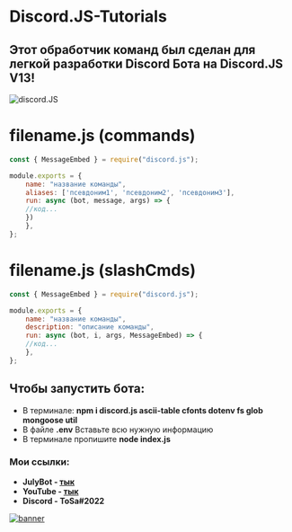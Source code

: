 # Discord.JS-Tutorials
## Этот обработчик команд был сделан для легкой разработки Discord Бота на Discord.JS V13!

![discord.JS](https://i.imgur.com/LbBm5nX.jpg)

# **filename.js  (commands)**

```js
const { MessageEmbed } = require("discord.js");

module.exports = {
    name: "название команды",
    aliases: ['псевдоним1', 'псевдоним2', 'псевдоним3'],
    run: async (bot, message, args) => {
    //код...
    })
    },
};
```

# **filename.js  (slashCmds)**

```js
const { MessageEmbed } = require("discord.js");

module.exports = {
    name: "название команды",
    description: "описание команды",
    run: async (bot, i, args, MessageEmbed) => {
    //код...
    },
};
```

## **Чтобы запустить бота:**

- В терминале: **npm i discord.js ascii-table cfonts dotenv fs glob mongoose util**
- В файле **.env** Вставьте всю нужную информацию
- В терминале пропишите **node index.js**

### **Мои ссылки:**

- **JulyBot - [тык](https://discord.com/api/oauth2/authorize?client_id=951096071579385856&permissions=1513912527991&scope=bot%20applications.commands)**
- **YouTube - [тык](https://www.youtube.com/channel/UCOuxIa-KrOGpi3c_uCTumPA)**
- **Discord - ToSa#2022** 

[![banner](https://cdn.discordapp.com/attachments/921471060292030485/962720178699923517/unknown.png)](https://discord.gg/8apWqRmkAh)
